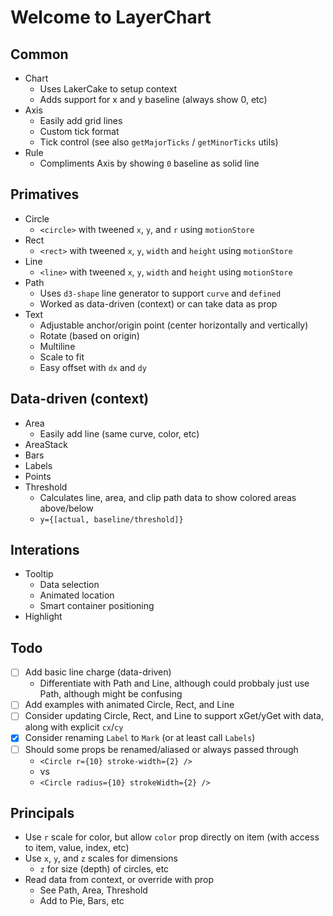 <div class="bg-white p-2 m-2 rounded shadow-lg border">
<div class="prose">

<h1>Welcome to LayerChart</h1>

<h2>Common</h2>

- Chart
  - Uses LakerCake to setup context
  - Adds support for x and y baseline (always show 0, etc)
- Axis
  - Easily add grid lines
  - Custom tick format
  - Tick control (see also `getMajorTicks` / `getMinorTicks` utils)
- Rule
  - Compliments Axis by showing `0` baseline as solid line

<h2>Primatives</h2>

- Circle
  - `<circle>` with tweened `x`, `y`, and `r` using `motionStore`
- Rect
  - `<rect>` with tweened `x`, `y`, `width` and `height` using `motionStore`
- Line
  - `<line>` with tweened `x`, `y`, `width` and `height` using `motionStore`
- Path
  - Uses `d3-shape` line generator to support `curve` and `defined`
  - Worked as data-driven (context) or can take data as prop
- Text
  - Adjustable anchor/origin point (center horizontally and vertically)
  - Rotate (based on origin)
  - Multiline
  - Scale to fit
  - Easy offset with `dx` and `dy`

<h2>Data-driven (context)</h2>

- Area
  - Easily add line (same curve, color, etc)
- AreaStack
- Bars
- Labels
- Points
- Threshold
  - Calculates line, area, and clip path data to show colored areas above/below
  - `y={[actual, baseline/threshold]}`

<h2>Interations</h2>

- Tooltip
  - Data selection
  - Animated location
  - Smart container positioning
- Highlight

<h2>Todo</h2>

- [ ] Add basic line charge (data-driven)
  - Differentiate with Path and Line, although could probbaly just use Path, although might be confusing
- [ ] Add examples with animated Circle, Rect, and Line
- [ ] Consider updating Circle, Rect, and Line to support xGet/yGet with data, along with explicit `cx`/`cy`
- [x] Consider renaming `Label` to `Mark` (or at least call `Labels`)
- [ ] Should some props be renamed/aliased or always passed through
  - `<Circle r={10} stroke-width={2} />`
  - vs
  - `<Circle radius={10} strokeWidth={2} />`

<h2>Principals</h2>

- Use `r` scale for color, but allow `color` prop directly on item (with access to item, value, index, etc)
- Use `x`, `y`, and `z` scales for dimensions
  - `z` for size (depth) of circles, etc
- Read data from context, or override with prop
  - See Path, Area, Threshold
  - Add to Pie, Bars, etc

</div>
</div>
